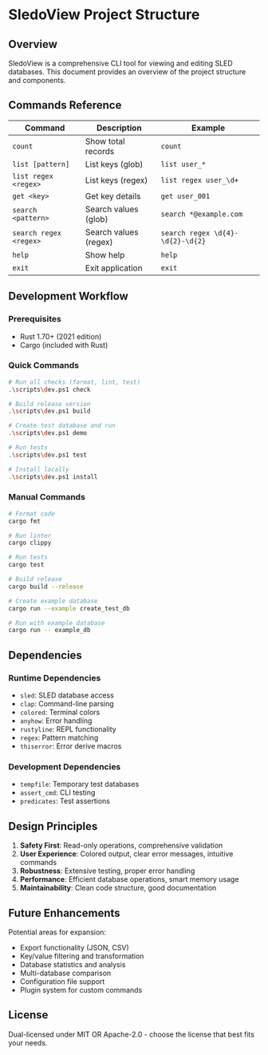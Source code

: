 # SledoView Project Structure

## Overview
SledoView is a comprehensive CLI tool for viewing and editing SLED databases. This document provides an overview of the project structure and components.

## Commands Reference

| Command | Description | Example |
|---------|-------------|---------|
| `count` | Show total records | `count` |
| `list [pattern]` | List keys (glob) | `list user_*` |
| `list regex <regex>` | List keys (regex) | `list regex user_\d+` |
| `get <key>` | Get key details | `get user_001` |
| `search <pattern>` | Search values (glob) | `search *@example.com` |
| `search regex <regex>` | Search values (regex) | `search regex \d{4}-\d{2}-\d{2}` |
| `help` | Show help | `help` |
| `exit` | Exit application | `exit` |

## Development Workflow

### Prerequisites
- Rust 1.70+ (2021 edition)
- Cargo (included with Rust)

### Quick Commands
```bash
# Run all checks (format, lint, test)
.\scripts\dev.ps1 check

# Build release version
.\scripts\dev.ps1 build

# Create test database and run
.\scripts\dev.ps1 demo

# Run tests
.\scripts\dev.ps1 test

# Install locally
.\scripts\dev.ps1 install
```

### Manual Commands
```bash
# Format code
cargo fmt

# Run linter
cargo clippy

# Run tests
cargo test

# Build release
cargo build --release

# Create example database
cargo run --example create_test_db

# Run with example database
cargo run -- example_db
```

## Dependencies

### Runtime Dependencies
- `sled`: SLED database access
- `clap`: Command-line parsing
- `colored`: Terminal colors
- `anyhow`: Error handling
- `rustyline`: REPL functionality
- `regex`: Pattern matching
- `thiserror`: Error derive macros

### Development Dependencies
- `tempfile`: Temporary test databases
- `assert_cmd`: CLI testing
- `predicates`: Test assertions

## Design Principles

1. **Safety First**: Read-only operations, comprehensive validation
2. **User Experience**: Colored output, clear error messages, intuitive commands
3. **Robustness**: Extensive testing, proper error handling
4. **Performance**: Efficient database operations, smart memory usage
5. **Maintainability**: Clean code structure, good documentation

## Future Enhancements

Potential areas for expansion:
- Export functionality (JSON, CSV)
- Key/value filtering and transformation
- Database statistics and analysis
- Multi-database comparison
- Configuration file support
- Plugin system for custom commands

## License

Dual-licensed under MIT OR Apache-2.0 - choose the license that best fits your needs.
